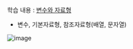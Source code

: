 학습 내용 : [변수와 자료형](https://github.com/hyomee/JAVA_EDU/blob/main/Variable/JAVA_변수자료형.pdf)
- 변수, 기본자료형, 참조자료형(배열, 문자열)

![image](https://user-images.githubusercontent.com/11780795/151712351-b07c64c5-c0d4-43af-88bd-7d655efc0f95.png)
